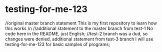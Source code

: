 # testing-for-me-123
//original master branch statement
This is my first repository to learn how this works /n
//additional statement to the master branch from test-1
No code here in the README, just English;
//test-2 branch was a dud, so changes were denied, additional statement from test-3 branch
I will use testing-for-me-123 for basic samples of programs;
